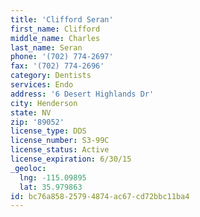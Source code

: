 ```yaml
---
title: 'Clifford Seran'
first_name: Clifford
middle_name: Charles
last_name: Seran
phone: '(702) 774-2697'
fax: '(702) 774-2696'
category: Dentists
services: Endo
address: '6 Desert Highlands Dr'
city: Henderson
state: NV
zip: '89052'
license_type: DDS
license_number: S3-99C
license_status: Active
license_expiration: 6/30/15
_geoloc:
  lng: -115.09895
  lat: 35.979863
id: bc76a858-2579-4874-ac67-cd72bbc11ba4
---
```

